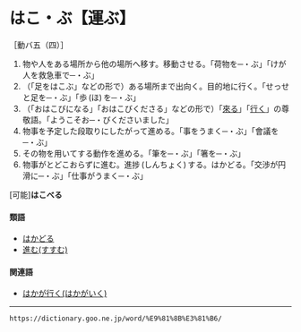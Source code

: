# はこ・ぶ【運ぶ】

［動バ五（四）］
1. 物や人をある場所から他の場所へ移す。移動させる。「荷物を─・ぶ」「けが人を救急車で─・ぶ」
2. （「足をはこぶ」などの形で）ある場所まで出向く。目的地に行く。「せっせと足を─・ぶ」「歩 (ほ) を─・ぶ」
3. （「おはこびになる」「おはこびくださる」などの形で）「[來る](https://dictionary.goo.ne.jp/word/%E6%9D%A5%E3%82%8B_%28%E3%81%8F%E3%82%8B%29/#jn-64270)」「[行く](https://dictionary.goo.ne.jp/word/%E8%A1%8C%E3%81%8F/#jn-225173)」の尊敬語。「ようこそお─・びくださいました」
4. 物事を予定した段取りにしたがって進める。「事をうまく─・ぶ」「會議を─・ぶ」
5. その物を用いてする動作を進める。「筆を─・ぶ」「箸を─・ぶ」
6. 物事がとどこおらずに進む。進捗 (しんちょく) する。はかどる。「交渉が円滑に─・ぶ」「仕事がうまく─・ぶ」
    

\[可能\]**はこべる**

#### 類語

-   [はかどる](https://dictionary.goo.ne.jp/word/%E6%8D%97%E3%82%8B/#jn-174780)
-   [進む(すすむ)](https://dictionary.goo.ne.jp/word/%E9%80%B2%E3%82%80/#jn-118407)

#### 関連語

-   [はかが行く(はかがいく)](https://dictionary.goo.ne.jp/word/%E3%81%AF%E3%81%8B%E3%81%8C%E8%A1%8C%E3%81%8F/#jn-174671)

---
`https://dictionary.goo.ne.jp/word/%E9%81%8B%E3%81%B6/`